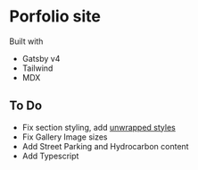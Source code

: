 # Porfolio site

Built with

- Gatsby v4
- Tailwind
- MDX

## To Do

- Fix section styling, add [unwrapped styles](https://www.gatsbyjs.com/plugins/gatsby-remark-unwrap-images/?=gatsby-remark)
- Fix Gallery Image sizes
- Add Street Parking and Hydrocarbon content
- Add Typescript
